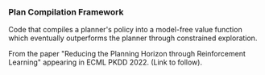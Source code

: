### Plan Compilation Framework

Code that compiles a planner's policy into a model-free value function which eventually outperforms the planner through constrained exploration.

From the paper "Reducing the Planning Horizon through Reinforcement Learning" appearing in ECML PKDD 2022. (Link to follow).
